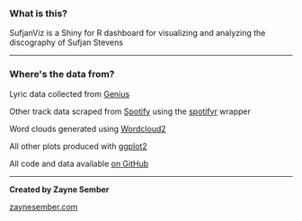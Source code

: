 ### What is this?

SufjanViz is a Shiny for R dashboard for visualizing and analyzing the discography of Sufjan Stevens

***
### Where's the data from?

Lyric data collected from [Genius](https://genius.com/artists/Sufjan-stevens)

Other track data scraped from [Spotify](https://www.spotify.com) using the [spotifyr](https://cran.r-project.org/web/packages/spotifyr/index.html) wrapper

Word clouds generated using [Wordcloud2](https://cran.r-project.org/web/packages/wordcloud2/vignettes/wordcloud.html)

All other plots produced with [ggplot2](https://ggplot2.tidyverse.org/)

All code and data available [on GitHub](https://github.com/zaynesember/SufjanViz)

***
**Created by Zayne Sember**

[zaynesember.com](https://www.zaynesember.com)

